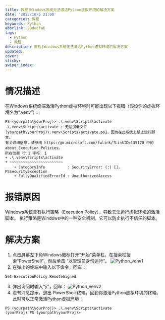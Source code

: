 ```yaml
---
title: 教程|Windows系统无法激活Python虚拟环境的解决方案
date: '2023/10/5 21:00'
categories: 教程
keywords: Python
abbrlink: 28dedfa6
tags:
  - Python
  - 教程
description: 教程|Windows系统无法激活Python虚拟环境的解决方案
updated:
cover:
sticky:
swiper_index:
---
```


# 情况描述
在Windows系统终端激活Python虚拟环境时可能出现以下报错（假设你的虚拟环境名为“.venv”）：
```
PS (yourpath\yourProj)> .\.venv\Scripts\activate
.\.venv\Scripts\activate : 无法加载文件 (yourpath\yourProj)\.venv\Scripts\activate.ps1，因为在此系统上禁止运行脚本。
有关详细信息，请参阅 https:/go.microsoft.com/fwlink/?LinkID=135170 中的 about_Execution_Policies。
所在位置 行:1 字符: 1
+ .\.venv\Scripts\activate
+ ~~~~~~~~~~~~~~~~~~~~~~~~
    + CategoryInfo          : SecurityError: (:) []，PSSecurityException
    + FullyQualifiedErrorId : UnauthorizedAccess
```
# 报错原因
Windows系统具有执行策略（Execution Policy），导致无法运行虚拟环境的激活脚本。
执行策略是Windows中的一种安全机制，它可以防止执行不信任的脚本。
# 解决方案
1. 点击屏幕左下角Windows徽标打开“开始”菜单栏，在搜索栏搜索“PowerShell”，然后单击 “以管理员身份运行”。
![Python_venv1](https://source.cclmsy.cc/Images/Posts/BOT/BOT_19.png)
2. 在弹出的终端中输入以下命令，回车：
```
Set-ExecutionPolicy RemoteSigned
```
3. 弹出询问时输入“y”，回车：
![Python_venv2](https://source.cclmsy.cc/Images/Posts/BOT/BOT_20.png)
4. 没有消息提示，退出 PowerShell 终端，回到你激活Python虚拟环境的终端。此时可以正常激活Python虚拟环境：
```
PS (yourpath\yourProj)> .\.venv\Scripts\activate
(yourProj) PS (yourpath\yourProj)> 
```
